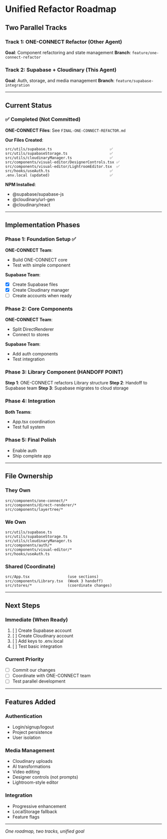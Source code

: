 # Unified Refactor Roadmap

## Two Parallel Tracks

### Track 1: ONE-CONNECT Refactor (Other Agent)
**Goal**: Component refactoring and state management
**Branch**: `feature/one-connect-refactor`

### Track 2: Supabase + Cloudinary (This Agent)  
**Goal**: Auth, storage, and media management
**Branch**: `feature/supabase-integration`

---

## Current Status

### ✅ Completed (Not Committed)

**ONE-CONNECT Files**: See `FINAL-ONE-CONNECT-REFACTOR.md`

**Our Files Created**:
```
src/utils/supabase.ts                          ✅
src/utils/supabaseStorage.ts                   ✅
src/utils/cloudinaryManager.ts                 ✅
src/components/visual-editor/DesignerControls.tsx ✅
src/components/visual-editor/LightroomEditor.tsx  ✅
src/hooks/useAuth.ts                           ✅
.env.local (updated)                           ✅
```

**NPM Installed**:
- @supabase/supabase-js
- @cloudinary/url-gen  
- @cloudinary/react

---

## Implementation Phases

### Phase 1: Foundation Setup ✅
**ONE-CONNECT Team**:
- Build ONE-CONNECT core
- Test with simple component

**Supabase Team**:
- [x] Create Supabase files
- [x] Create Cloudinary manager
- [ ] Create accounts when ready

### Phase 2: Core Components
**ONE-CONNECT Team**:
- Split DirectRenderer
- Connect to stores

**Supabase Team**:
- Add auth components
- Test integration

### Phase 3: Library Component (HANDOFF POINT)
**Step 1**: ONE-CONNECT refactors Library structure
**Step 2**: Handoff to Supabase team
**Step 3**: Supabase migrates to cloud storage

### Phase 4: Integration
**Both Teams**:
- App.tsx coordination
- Test full system

### Phase 5: Final Polish
- Enable auth
- Ship complete app

---

## File Ownership

### They Own
```
src/components/one-connect/*
src/components/direct-renderer/*
src/components/layertree/*
```

### We Own
```
src/utils/supabase.ts
src/utils/supabaseStorage.ts
src/utils/cloudinaryManager.ts
src/components/auth/*
src/components/visual-editor/*
src/hooks/useAuth.ts
```

### Shared (Coordinate)
```
src/App.tsx                 (use sections)
src/components/Library.tsx  (Week 3 handoff)
src/stores/*                (coordinate changes)
```

---

## Next Steps

### Immediate (When Ready)
1. [ ] Create Supabase account
2. [ ] Create Cloudinary account  
3. [ ] Add keys to .env.local
4. [ ] Test basic integration

### Current Priority
- [ ] Commit our changes
- [ ] Coordinate with ONE-CONNECT team
- [ ] Test parallel development

---

## Features Added

### Authentication
- Login/signup/logout
- Project persistence
- User isolation

### Media Management  
- Cloudinary uploads
- AI transformations
- Video editing
- Designer controls (not prompts)
- Lightroom-style editor

### Integration
- Progressive enhancement
- LocalStorage fallback
- Feature flags

---

*One roadmap, two tracks, unified goal*
